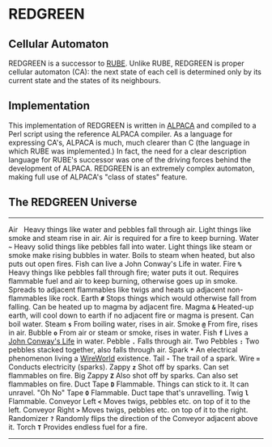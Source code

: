 REDGREEN
========

Cellular Automaton
------------------

REDGREEN is a successor to [RUBE](/projects/rube/). Unlike RUBE,
REDGREEN is proper cellular automaton (CA): the next state of each cell
is determined only by its current state and the states of its
neighbours.

Implementation
--------------

This implementation of REDGREEN is written in
[ALPACA](/projects/alpaca/) and compiled to a Perl script using the
reference ALPACA compiler. As a language for expressing CA's, ALPACA is
much, much clearer than C (the language in which RUBE was implemented.)
In fact, the need for a clear description language for RUBE's successor
was one of the driving forces behind the development of ALPACA. REDGREEN
is an extremely complex automaton, making full use of ALPACA's "class of
states" feature.

The REDGREEN Universe
---------------------

  ---------------- --------- ----------------------------------------------------------------------------------------------------------------------------------------------------------------------------------------------------------------------------------------
  Air                        Heavy things like water and pebbles fall through air. Light things like smoke and steam rise in air. Air is required for a fire to keep burning.
  Water            **`~`**   Heavy solid things like pebbles fall into water. Light things like steam or smoke make rising bubbles in water. Boils to steam when heated, but also puts out open fires. Fish can live a John Conway's Life in water.
  Fire             **`%`**   Heavy things like pebbles fall through fire; water puts it out. Requires flammable fuel and air to keep burning, otherwise goes up in smoke. Spreads to adjacent flammables like twigs and heats up adjacent non-flammables like rock.
  Earth            **`#`**   Stops things which would otherwise fall from falling. Can be heated up to magma by adjacent fire.
  Magma            **`&`**   Heated-up earth, will cool down to earth if no adjacent fire or magma is present. Can boil water.
  Steam            **`s`**   From boiling water, rises in air.
  Smoke            **`@`**   From fire, rises in air.
  Bubble           **`o`**   From air or steam or smoke, rises in water.
  Fish             **`f`**   Lives a [John Conway's Life](/projects/alpaca/eg/life/) in water.
  Pebble           **`.`**   Falls through air.
  Two Pebbles      **`:`**   Two pebbles stacked together, also falls through air.
  Spark            **`*`**   An electrical phenomenon living a [WireWorld](/projects/alpaca/eg/wireworld/) existence.
  Tail             **`-`**   The trail of a spark.
  Wire             **`=`**   Conducts electricity (sparks).
  Zappy            **`z`**   Shot off by sparks. Can set flammables on fire.
  Big Zappy        **`Z`**   Also shot off by sparks. Can also set flammables on fire.
  Duct Tape        **`D`**   Flammable. Things can stick to it. It can unravel.
  "Oh No" Tape     **`O`**   Flammable. Duct tape that's unravelling.
  Twig             **`l`**   Flammable.
  Conveyor Left    **`<`**   Moves twigs, pebbles etc. on top of it to the left.
  Conveyor Right   **`>`**   Moves twigs, pebbles etc. on top of it to the right.
  Randomizer       **`?`**   Randomly flips the direction of the Conveyor adjacent above it.
  Torch            **`T`**   Provides endless fuel for a fire.
  ---------------- --------- ----------------------------------------------------------------------------------------------------------------------------------------------------------------------------------------------------------------------------------------


